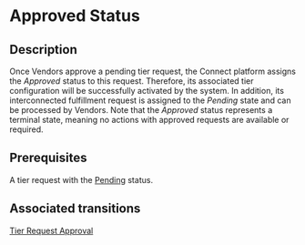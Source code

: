 # Approved Status
## Description
Once Vendors approve a pending tier request, the Connect platform assigns the *Approved* status to this request. Therefore, its associated tier configuration will be successfully activated by the system. In addition, its interconnected fulfillment request is assigned to the *Pending* state and can be processed by Vendors.
Note that the *Approved* status represents a terminal state, meaning no actions with approved requests are available or required.
## Prerequisites
A tier request with the [Pending](s-b-pending.html) status.
## Associated transitions
[Tier Request Approval](t14-pending-approved.html)

